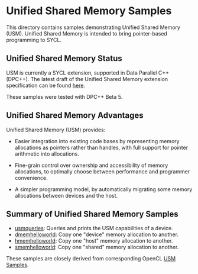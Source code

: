 # Unified Shared Memory Samples

This directory contains samples demonstrating Unified Shared Memory (USM).
Unified Shared Memory is intended to bring pointer-based programming to SYCL.

## Unified Shared Memory Status

USM is currently a SYCL extension, supported in Data Parallel C++ (DPC++).
The latest draft of the Unified Shared Memory extension specification can be found [here](https://github.com/intel/llvm/blob/sycl/sycl/doc/extensions/USM/USM.adoc).

These samples were tested with DPC++ Beta 5.

## Unified Shared Memory Advantages

Unified Shared Memory (USM) provides:

* Easier integration into existing code bases by representing memory allocations as pointers rather than handles, with full support for pointer arithmetic into allocations.

* Fine-grain control over ownership and accessibility of memory allocations, to optimally choose between performance and programmer convenience.

* A simpler programming model, by automatically migrating some memory allocations between devices and the host.

## Summary of Unified Shared Memory Samples

* [usmqueries](./00_usmqueries): Queries and prints the USM capabilities of a device.
* [dmemhelloworld](./100_dmemhelloworld): Copy one "device" memory allocation to another.
* [hmemhelloworld](./200_hmemhelloworld): Copy one "host" memory allocation to another.
* [smemhelloworld](./300_smemhelloworld): Copy one "shared" memory allocation to another.

These samples are closely derived from corresponding OpenCL [USM Samples](https://github.com/bashbaug/SimpleOpenCLSamples/tree/master/samples/usm).

